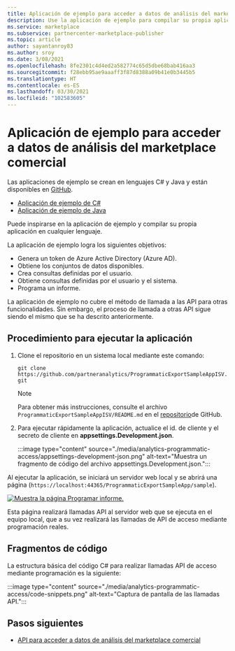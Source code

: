 ```yaml
---
title: Aplicación de ejemplo para acceder a datos de análisis del marketplace comercial
description: Use la aplicación de ejemplo para compilar su propia aplicación de análisis de marketplace comercial.
ms.service: marketplace
ms.subservice: partnercenter-marketplace-publisher
ms.topic: article
author: sayantanroy83
ms.author: sroy
ms.date: 3/08/2021
ms.openlocfilehash: 8fe2301c4d4ed2a582774c65d5dbe68bab416aa3
ms.sourcegitcommit: f28ebb95ae9aaaff3f87d8388a09b41e0b3445b5
ms.translationtype: HT
ms.contentlocale: es-ES
ms.lasthandoff: 03/30/2021
ms.locfileid: "102583605"
---
```

# <a name="sample-application-for-accessing-commercial-marketplace-analytics-data"></a>Aplicación de ejemplo para acceder a datos de análisis del marketplace comercial

Las aplicaciones de ejemplo se crean en lenguajes C# y Java y están disponibles en [GitHub](https://github.com/partneranalytics).

- [Aplicación de ejemplo de C#](https://github.com/partneranalytics/ProgrammaticExportSampleAppISV)
- [Aplicación de ejemplo de Java](https://github.com/partneranalytics/ProgrammaticExportSampleAppISV_Java)

Puede inspirarse en la aplicación de ejemplo y compilar su propia aplicación en cualquier lenguaje.

La aplicación de ejemplo logra los siguientes objetivos:

- Genera un token de Azure Active Directory (Azure AD).
- Obtiene los conjuntos de datos disponibles.
- Crea consultas definidas por el usuario.
- Obtiene consultas definidas por el usuario y el sistema.
- Programa un informe.

La aplicación de ejemplo no cubre el método de llamada a las API para otras funcionalidades. Sin embargo, el proceso de llamada a otras API sigue siendo el mismo que se ha descrito anteriormente.

## <a name="how-to-run-the-application"></a>Procedimiento para ejecutar la aplicación

1. Clone el repositorio en un sistema local mediante este comando:

    `git clone https://github.com/partneranalytics/ProgrammaticExportSampleAppISV.git`

    > [!NOTE]
    > Para obtener más instrucciones, consulte el archivo `ProgrammaticExportSampleAppISV/README.md` en el [repositorio](https://github.com/partneranalytics/ProgrammaticExportSampleAppISV.git)de GitHub.

1. Para ejecutar rápidamente la aplicación, actualice el id. de cliente y el secreto de cliente en **appsettings.Development.json**.

    :::image type="content" source="./media/analytics-programmatic-access/appsettings-development-json.png" alt-text="Muestra un fragmento de código del archivo appsettings.Development.json.":::

Al ejecutar la aplicación, se iniciará un servidor web local y se abrirá una página (`https://localhost:44365/ProgrammaticExportSampleApp/sample`).

[![Muestra la página Programar informe.](./media/analytics-programmatic-access/schedule-report.png)](./media/analytics-programmatic-access/schedule-report.png#lightbox)

Esta página realizará llamadas API al servidor web que se ejecuta en el equipo local, que a su vez realizará las llamadas de API de acceso mediante programación reales.

## <a name="code-snippets"></a>Fragmentos de código

La estructura básica del código C# para realizar llamadas API de acceso mediante programación es la siguiente:

:::image type="content" source="./media/analytics-programmatic-access/code-snippets.png" alt-text="Captura de pantalla de las llamadas API.":::

## <a name="next-steps"></a>Pasos siguientes

- [API para acceder a datos de análisis del marketplace comercial](analytics-available-apis.md)
